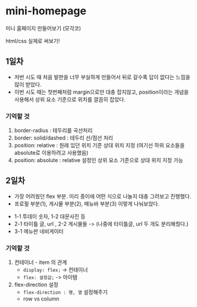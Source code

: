 # mini-homepage

미니 홈페이지 만들어보기 (모각코)

html/css 실제로 써보기!

## 1일차

* 저번 시도 때 처음 발판을 너무 부실하게 만들어서 뒤로 갈수록 답이 없다는 느낌을 많이 받았다.
* 이번 시도 때는 첫번째처럼 margin으로만 대충 잡지않고, position이라는 개념을 사용해서 상위 요소 기준으로 위치를 깔끔히 잡았다.

### 기억할 것 
1. border-radius : 테두리를 곡선처리
2. border: solid/dashed : 테두리 선/점선 처리
3. position: relative : 원래 있던 위치 기준 상대 위치 지정 (여기선 하위 요소들을 absolute로 이용하려고 사용했음)
4. position: absolute : relative 설정인 상위 요소 기준으로 상대 위치 지정 가능

## 2일차 

* 가장 어려웠던 flex 부분. 미리 종이에 어떤 식으로 나눌지 대충 그려보고 진행했다.
* 프로필 부분(1), 게시물 부분(2), 메뉴바 부분(3) 이렇게 나눠보았다.


- 1-1 투데이 숫자, 1-2 대문사진 등
- 2-1 타이틀 글, url , 2-2 게시물들 -> (나중에 타이틀글, url 두 개도 분리해줬다.) 
- 3-1 메뉴판 네비게이터

### 기억할 것
1. 컨테이너 - item 의 관계
    * `display: flex;` -> 컨테이너
    * `flex: 설정값;` -> 아이템
2. flex-direction 설정
    * `flex-direction : 행, 열` 설정해주기  
    * row vs column   
